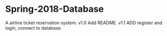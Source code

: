 # Spring-2018-Database
A airline ticket reservation system.
v1.0 Add README.
v1.1 ADD register and login, connect to database.